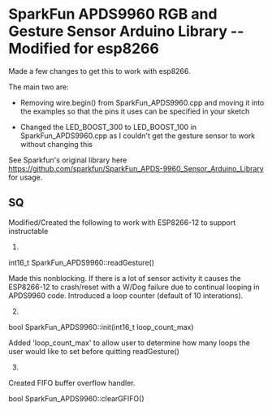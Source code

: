 SparkFun APDS9960 RGB and Gesture Sensor Arduino Library -- Modified for esp8266 
=========================================================

Made a few changes to get this to work with esp8266.

The main two are:
* Removing wire.begin() from SparkFun_APDS9960.cpp and moving it into the examples so that the pins it uses can be specified in your sketch

* Changed the LED_BOOST_300 to LED_BOOST_100 in SparkFun_APDS9960.cpp as I couldn't get the gesture sensor to work without changing this

See Sparkfun's original library here https://github.com/sparkfun/SparkFun_APDS-9960_Sensor_Arduino_Library for usage.

SQ
--
Modified/Created the following to work with ESP8266-12 to support instructable

1.
int16_t SparkFun_APDS9960::readGesture()

Made this nonblocking. If there is a lot of sensor activity it causes the ESP8266-12 to crash/reset with a W/Dog failure due to continual looping in APDS9960 code. 
Introduced a loop counter (default of 10 interations).


2.
bool SparkFun_APDS9960::init(int16_t loop_count_max)

Added 'loop_count_max' to allow user to determine how many loops the user would like to set before quitting readGesture()


3.
Created FIFO buffer overflow handler.

bool SparkFun_APDS9960::clearGFIFO()